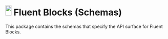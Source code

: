 # <img alt="" src="https://rawgit.com/OfficeDev/fluent-blocks/main/packages/react-blocks/.storybook/public/device.svg" width="19" height="32" /> Fluent Blocks (Schemas)

This package contains the schemas that specify the API surface for Fluent Blocks.
